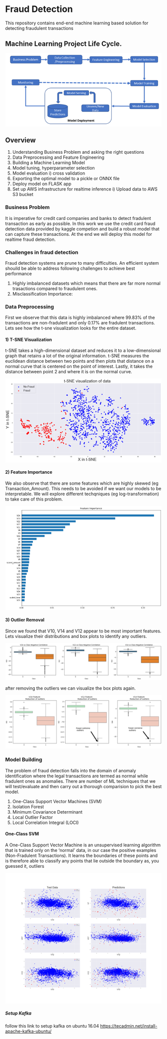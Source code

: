 # Fraud Detection
This repository contains end-end machine learning based solution for detecting fraudulent transactions

## Machine Learning Project Life Cycle.

![Model](https://github.com/arsalhuda24/credit_card_fraud_detection/blob/main/machine_learning_project_lifecycle.bmp)

## Overview 
1) Understanding Business Problem and asking the right questions 
2) Data Preprocessing and Feature Engineering 
3) Building a Machine Learning Model
4) Model tuning, hyperparameter selection 
5) Model evaluation
    i) cross validation 
6) Exporting the optimal model to a pickle or ONNX file
7) Deploy model on FLASK app
8) Set up AWS infrastructure for realtime inference 
    i) Upload data to AWS S3 bucket 




### Business Problem

It is imperative for credit card companies and banks to detect fradulent transaction as early as possible. In this work we use the credit card fraud detection data provided by kaggle competion and build a robust model that can capture these transactions. At the end we will deploy this model for realtime fraud detection.  

### Challenges in fraud detection 
Fraud detection systems are prune to many difficulties. An efficient system shouild be able to address following challenges to achieve best performance
1) Highly imbalanced datasets which means that there are far more normal trasactions compared to fraudulent ones.
2) Misclassification Importance: 



### Data Preprocessing
First we observe that this data is highly imbalanced where 99.83% of the transactions are non-fradulent and only 0.17% are fradulent transactions. Lets see how the t-sne visualization looks for the entire dataset. 
#### 1) T-SNE Visualization
t-SNE takes a high-dimensional dataset and reduces it to a low-dimensional graph that retains a lot of the original information. t-SNE measures the euclidean distance between two points and then plots that distance on a normal curve that is centered on the point of interest. Lastly, it takes the distance between point 2 and where it is on the normal curve.

![Model](https://github.com/arsalhuda24/credit_card_fraud_detection/blob/main/t_sne.png)

#### 2) Feature Importance
We also observe that there are some features which are highly skewed (eg Transaction_Amount). This needs to be avoided if we want our models to be interpretable. We will explore different techqniques (eg log-transformation) to take care of this problem. 

![Model](https://github.com/arsalhuda24/credit_card_fraud_detection/blob/main/feature_importance.png)

#### 3) Outlier Removal
Since we found that V10, V14 and V12 appear to be most important features. Lets visualize their distributions and box plots to identify any outliers. 

![Model](https://github.com/arsalhuda24/credit_card_fraud_detection/blob/main/outliers.png)

after removing the outliers we can visualize the box plots again. 

![Model](https://github.com/arsalhuda24/credit_card_fraud_detection/blob/main/outliers_removal.png)


### Model Building
The problem of fraud detection falls into the domain of anomaly identification where the legal transactions are termed as normal while fradulent ones as anomalies. There are number of ML techniques that we will test/evaluate and then carry out a thorough comparision to pick the best model.

1) One-Class Support Vector Machines (SVM) 
2) Isolation Forest 
3) Minimum Covariance Determinant 
4) Local Outlier Factor
5) Local Correlation Integral (LOCI)

#### One-Class SVM
A One-Class Support Vector Machine is an unsupervised learning algorithm that is trained only on the ‘normal’ data, in our case the positive examples (Non-Fradulent Transactions). It learns the boundaries of these points and is therefore able to classify any points that lie outside the boundary as, you guessed it, outliers

![Model](https://github.com/arsalhuda24/credit_card_fraud_detection/blob/main/predictions.png)

##### Setup Kafka
follow this link to setup kafka on ubuntu 16.04 
https://tecadmin.net/install-apache-kafka-ubuntu/